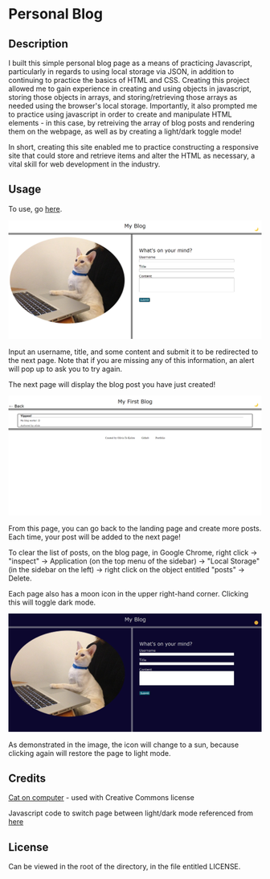 # Personal Blog

## Description

I built this simple personal blog page as a means of practicing Javascript, particularly in regards to using local storage via JSON, in addition to continuing to practice the basics of HTML and CSS. Creating this project allowed me to gain experience in creating and using objects in javascript, storing those objects in arrays, and storing/retrieving those arrays as needed using the browser's local storage. Importantly, it also prompted me to practice using javascript in order to create and manipulate HTML elements - in this case, by retreiving the array of blog posts and rendering them on the webpage, as well as by creating a light/dark toggle mode! 

In short, creating this site enabled me to practice constructing a responsive site that could store and retrieve items and alter the HTML as necessary, a vital skill for web development in the industry.

## Usage

To use, go [here](otekolste.github.io/personal-blog/blog.html). 

![Picture of the landing page](./assets/images/landingpage.png)

Input an username, title, and some content and submit it to be redirected to the next page. Note that if you are missing any of this information, an alert will pop up to ask you to try again.

The next page will display the blog post you have just created!

![Picture of the blog page](./assets/images/blogpage.png)

From this page, you can go back to the landing page and create more posts. Each time, your post will be added to the next page!

To clear the list of posts, on the blog page, in Google Chrome, right click -> "inspect" -> Application (on the top menu of the sidebar) -> "Local Storage" (in the sidebar on the left) -> right click on the object entitled "posts" -> Delete.

Each page also has a moon icon in the upper right-hand corner. Clicking this will toggle dark mode.

![Picture of the landing page in dark mode](./assets/images/landingpage-darkmode.png)

As demonstrated in the image, the icon will change to a sun, because clicking again will restore the page to light mode.


## Credits

[Cat on computer](https://www.flickr.com/photos/chough/8327120251) - used with Creative Commons license

Javascript code to switch page between light/dark mode referenced from [here](https://www.w3schools.com/howto/howto_js_toggle_dark_mode.asp)

## License

Can be viewed in the root of the directory, in the file entitled LICENSE.